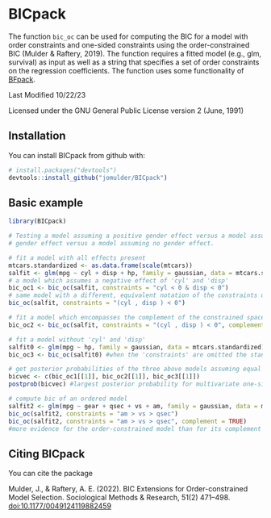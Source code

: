# BICpack

The function `bic_oc` can be used for computing the BIC for a model with order constraints and one-sided constraints using the order-constrained BIC (Mulder & Raftery, 2019). The function requires a fitted model (e.g., glm, survival) as input as well as a string that specifies a set of order constraints on the regression coefficients. The function uses some functionality of [BFpack](https://cran.r-project.org/web/packages/BFpack/index.html).

Last Modified 10/22/23

Licensed under the GNU General Public License version 2 (June, 1991)


Installation
------------

You can install BICpack from github with:

``` r
# install.packages("devtools")
devtools::install_github("jomulder/BICpack")
```

Basic example
-------------

``` r
library(BICpack)

# Testing a model assuming a positive gender effect versus a model assuming a negative
# gender effect versus a model assuming no gender effect.

# fit a model with all effects present
mtcars.standardized <- as.data.frame(scale(mtcars))
salfit <- glm(mpg ~ cyl + disp + hp, family = gaussian, data = mtcars.standardized)
# a model which assumes a negative effect of 'cyl' and 'disp'
bic_oc1 <- bic_oc(salfit, constraints = "cyl < 0 & disp < 0")
# same model with a different, equivalent notation of the constraints using brackets
bic_oc(salfit, constraints = "(cyl , disp ) < 0")

# fit a model which encompasses the complement of the constrained space of 'cyl' and 'disp'
bic_oc2 <- bic_oc(salfit, constraints = "(cyl , disp ) < 0", complement = TRUE)

# fit a model without 'cyl' and 'disp'
salfit0 <- glm(mpg ~ hp, family = gaussian, data = mtcars.standardized)
bic_oc3 <- bic_oc(salfit0) #when the 'constraints' are omitted the standard bic is given

# get posterior probabilities of the three above models assuming equal prior model probabilities
bicvec <- c(bic_oc1[[1]], bic_oc2[[1]], bic_oc3[[1]])
postprob(bicvec) #largest posterior probability for multivariate one-sided model

# compute bic of an ordered model
salfit2 <- glm(mpg ~ gear + qsec + vs + am, family = gaussian, data = mtcars.standardized)
bic_oc(salfit2, constraints = "am > vs > qsec")
bic_oc(salfit2, constraints = "am > vs > qsec", complement = TRUE)
#more evidence for the order-constrained model than for its complement


```


Citing BICpack
------------

You can cite the package 

Mulder, J., & Raftery, A. E. (2022). BIC Extensions for Order-constrained Model Selection.
Sociological Methods & Research, 51(2) 471–498. [doi:10.1177/0049124119882459](https://journals.sagepub.com/doi/full/10.1177/0049124119882459)

